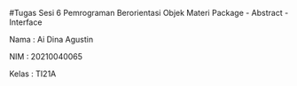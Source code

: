 #Tugas Sesi 6 Pemrograman Berorientasi Objek Materi Package - Abstract - Interface

Nama  : Ai Dina Agustin

NIM   : 20210040065

Kelas : TI21A
